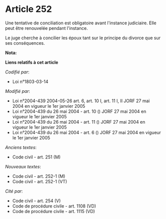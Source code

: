 # Article 252

Une tentative de conciliation est obligatoire avant l'instance judiciaire. Elle peut être renouvelée pendant l'instance.

Le juge cherche à concilier les époux tant sur le principe du divorce que sur ses conséquences.

**Nota:**



**Liens relatifs à cet article**

_Codifié par_:

  - Loi n°1803-03-14

_Modifié par_:

  - Loi n°2004-439 2004-05-26 art. 6, art. 10 I, art. 11 I, II JORF 27 mai 2004 en vigueur le 1er janvier 2005
  - Loi n°2004-439 du 26 mai 2004 - art. 10 () JORF 27 mai 2004 en vigueur le 1er janvier 2005
  - Loi n°2004-439 du 26 mai 2004 - art. 11 () JORF 27 mai 2004 en vigueur le 1er janvier 2005
  - Loi n°2004-439 du 26 mai 2004 - art. 6 () JORF 27 mai 2004 en vigueur le 1er janvier 2005

_Anciens textes_:

  - Code civil - art. 251 (M)

_Nouveaux textes_:

  - Code civil - art. 252-1 (M)
  - Code civil - art. 252-1 (VT)

_Cité par_:

  - Code civil - art. 254 (V)
  - Code de procédure civile - art. 1108 (VD)
  - Code de procédure civile - art. 1115 (VD)
